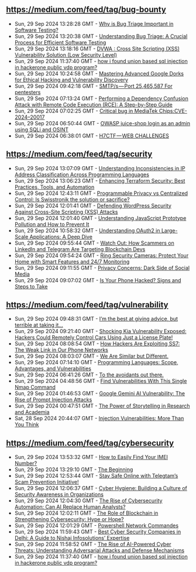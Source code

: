 ## https://medium.com/feed/tag/bug-bounty
- Sun, 29 Sep 2024 13:28:28 GMT - [Why is Bug Triage Important in Software Testing?](https://freedium.cfd/https://medium.com/p/678decfb727f)
- Sun, 29 Sep 2024 13:20:38 GMT - [Understanding Bug Triage: A Crucial Process for Efficient Software Testing](https://freedium.cfd/https://medium.com/p/790b9b353177)
- Sun, 29 Sep 2024 13:18:16 GMT - [DVWA : Cross Site Scripting (XSS) Vulnerability Solution (Low Security Level)](https://freedium.cfd/https://medium.com/p/452396997b5a)
- Sun, 29 Sep 2024 11:37:40 GMT - [how i found union based sql injection in hackerone public vdp program?](https://freedium.cfd/https://medium.com/p/7c76d61f6c77)
- Sun, 29 Sep 2024 10:24:58 GMT - [Mastering Advanced Google Dorks for Ethical Hacking and Vulnerability Discovery](https://freedium.cfd/https://medium.com/p/6d9e3dde0433)
- Sun, 29 Sep 2024 09:42:18 GMT - [SMTP/s — Port 25,465,587 For pentesters](https://freedium.cfd/https://medium.com/p/3e5706e081e9)
- Sun, 29 Sep 2024 07:13:24 GMT - [Performing a Dependency Confusion Attack with Remote Code Execution (RCE): A Step-by-Step Guide](https://freedium.cfd/https://medium.com/p/8d6055aa53e4)
- Sun, 29 Sep 2024 07:02:25 GMT - [Critical bug in MediaTek Chips:CVE-2024–20017](https://freedium.cfd/https://medium.com/p/6e955ad56923)
- Sun, 29 Sep 2024 06:50:44 GMT - [OWASP juice-shop login as an admin using SQLi and OSINT](https://freedium.cfd/https://medium.com/p/90c4abc4322b)
- Sun, 29 Sep 2024 06:38:01 GMT - [H7CTF — WEB CHALLENGES](https://freedium.cfd/https://medium.com/p/db1883775dfd)

## https://medium.com/feed/tag/security
- Sun, 29 Sep 2024 13:07:09 GMT - [Understanding Inconsistencies in IP Address Classification Across Programming Languages](https://freedium.cfd/https://medium.com/p/19b2645b10a9)
- Sun, 29 Sep 2024 13:06:23 GMT - [Enhancing Terraform Security: Best Practices, Tools, and Automation](https://freedium.cfd/https://medium.com/p/ed950cac1754)
- Sun, 29 Sep 2024 12:43:11 GMT - [Programmable Privacy vs Centralized Control: Is Swisstronik the solution or sacrifice?](https://freedium.cfd/https://medium.com/p/0815cf239d74)
- Sun, 29 Sep 2024 12:01:41 GMT - [Defending WordPress Security Against Cross-Site Scripting (XSS) Attacks](https://freedium.cfd/https://medium.com/p/0b488d2d1a5f)
- Sun, 29 Sep 2024 12:01:40 GMT - [Understanding JavaScript Prototype Pollution and How to Prevent It](https://freedium.cfd/https://medium.com/p/363c5adc6768)
- Sun, 29 Sep 2024 10:58:32 GMT - [Understanding OAuth2 in Large-Scale Applications: A Deep Dive](https://freedium.cfd/https://medium.com/p/467a3a783fa4)
- Sun, 29 Sep 2024 09:55:44 GMT - [Watch Out: How Scammers on LinkedIn and Telegram Are Targeting Blockchain Devs](https://freedium.cfd/https://medium.com/p/1af431cb9217)
- Sun, 29 Sep 2024 09:54:24 GMT - [Ring Security Cameras: Protect Your Home with Smart Features and 24/7 Monitoring](https://freedium.cfd/https://medium.com/p/083d9d96b166)
- Sun, 29 Sep 2024 09:11:55 GMT - [Privacy Concerns: Dark Side of Social Media](https://freedium.cfd/https://medium.com/p/3c7cf5f9d911)
- Sun, 29 Sep 2024 09:07:02 GMT - [Is Your Phone Hacked? Signs and Steps to Take](https://freedium.cfd/https://medium.com/p/5ee394a8ed72)

## https://medium.com/feed/tag/vulnerability
- Sun, 29 Sep 2024 09:48:31 GMT - [I’m the best at giving advice, but terrible at taking it…](https://freedium.cfd/https://medium.com/p/c6aa34799ce0)
- Sun, 29 Sep 2024 09:21:40 GMT - [Shocking Kia Vulnerability Exposed: Hackers Could Remotely Control Cars Using Just a License Plate!](https://freedium.cfd/https://medium.com/p/da94db91df30)
- Sun, 29 Sep 2024 08:08:54 GMT - [How Hackers Are Exploiting SS7: The Weak Link in Our Phone Networks](https://freedium.cfd/https://medium.com/p/f37e063b6493)
- Sun, 29 Sep 2024 08:03:07 GMT - [We Are Similar but Different.](https://freedium.cfd/https://medium.com/p/9a1b1282d5c7)
- Sun, 29 Sep 2024 07:14:10 GMT - [Programming Languages: Scope, Advantages, and Vulnerabilities](https://freedium.cfd/https://medium.com/p/efefd580d85a)
- Sun, 29 Sep 2024 06:41:26 GMT - [To the avoidants out there.](https://freedium.cfd/https://medium.com/p/5ed96363241b)
- Sun, 29 Sep 2024 04:48:56 GMT - [Find Vulnerabilities With This Single Nmap Command](https://freedium.cfd/https://medium.com/p/a4476c16c82c)
- Sun, 29 Sep 2024 01:46:53 GMT - [Google Gemini AI Vulnerability: The Rise of Prompt Injection Attacks](https://freedium.cfd/https://medium.com/p/8d2c48a65210)
- Sun, 29 Sep 2024 00:47:51 GMT - [The Power of Storytelling in Research and Academia](https://freedium.cfd/https://medium.com/p/3885f393b869)
- Sat, 28 Sep 2024 20:44:07 GMT - [Injection Vulnerabilities: More Than You Think](https://freedium.cfd/https://medium.com/p/e926332d4907)

## https://medium.com/feed/tag/cybersecurity
- Sun, 29 Sep 2024 13:53:32 GMT - [How to Easily Find Your IMEI Number?](https://freedium.cfd/https://medium.com/p/0bdb4c38d941)
- Sun, 29 Sep 2024 13:29:10 GMT - [The Beginning](https://freedium.cfd/https://medium.com/p/5ffcf63f94ca)
- Sun, 29 Sep 2024 12:53:44 GMT - [Stay Safe Online with Telegtam’s Scam Prevention Initiative!](https://freedium.cfd/https://medium.com/p/e2229e4bdb2d)
- Sun, 29 Sep 2024 12:06:37 GMT - [Cyber Hygiene: Building a Culture of Security Awareness in Organizations](https://freedium.cfd/https://medium.com/p/f0b06868f1fe)
- Sun, 29 Sep 2024 12:04:30 GMT - [The Rise of Cybersecurity Automation: Can AI Replace Human Analysts?](https://freedium.cfd/https://medium.com/p/3852a93ae3ca)
- Sun, 29 Sep 2024 12:02:11 GMT - [The Role of Blockchain in Strengthening Cybersecurity: Hype or Hope?](https://freedium.cfd/https://medium.com/p/42e592c8dd69)
- Sun, 29 Sep 2024 12:01:29 GMT - [Powershell Network Commandes](https://freedium.cfd/https://medium.com/p/63bf4f612ef9)
- Sun, 29 Sep 2024 11:59:43 GMT - [Best Cyber Security Companies in Delhi: A Guide to Nishaj Infosolutions’ Expertise](https://freedium.cfd/https://medium.com/p/e1194f7ae884)
- Sun, 29 Sep 2024 11:58:52 GMT - [The Rise of AI-Powered Cyber Threats: Understanding Adversarial Attacks and Defense Mechanisms](https://freedium.cfd/https://medium.com/p/82a1f62a573b)
- Sun, 29 Sep 2024 11:37:40 GMT - [how i found union based sql injection in hackerone public vdp program?](https://freedium.cfd/https://medium.com/p/7c76d61f6c77)

